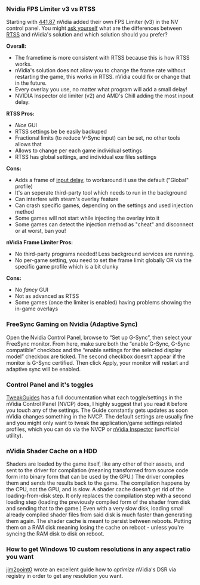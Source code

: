 ### Nvidia FPS Limiter v3 vs RTSS

Starting with [441.87](https://github.com/CHEF-KOCH/nVidia-modded-Inf/releases/tag/441.87) nVidia added their own FPS Limiter (v3) in the NV control panel. You might [ask yourself](https://youtu.be/W66pTe8YM2s) what are the differences between [RTSS](https://www.guru3d.com/files-details/rtss-rivatuner-statistics-server-download.html) and nVidia's solution and which solution should you prefer?

**Overall:**
- The frametime is more consistent with RTSS because this is how RTSS works. 
- nVidia's solution does not allow you to change the frame rate without restarting the game, this works in RTSS. nVidia could fix or change that in the future.
- Every overlay you use, no matter what program will add a small delay!
- NVIDIA Inspector old limiter (v2) and AMD's Chill adding the most inpout delay.

**RTSS Pros:**
- _Nice_ GUI
- RTSS settings be be easily backuped
- Fractional limits (to reduce V-Sync input) can be set, no other tools allows that
- Allows to change per each game individual settings
- RTSS has global settings, and individual exe files settings

**Cons:**
- Adds a frame of [input delay](https://www.youtube.com/watch?v=rs0PYCpBJjc), to workaround it use the default ("Global" profile)
- It's an seperate third-party tool which needs to run in the background
- Can interfere with steam's overlay feature
- Can crash specific games, depending on the settings and used injection method
- Some games will not start while injecting the overlay into it
- Some games can detect the injection method as "cheat" and disconnect or at worst, ban you!

**nVidia Frame Limiter Pros:**
- No third-party programs needed! Less background services are running.
- No per-game setting, you need to set the frame limit globally OR via the specific game profile which is a bit clunky

**Cons:**
- No _fancy_ GUI
- Not as advanced as RTSS
- Some games (once the limiter is enabled) having problems showing the in-game overlays


### FreeSync Gaming on Nvidia (Adaptive Sync)

Open the Nvidia Control Panel, browse to “Set up G-Sync”, then select your FreeSync monitor. From here, make sure both the “enable G-Sync, G-Sync compatible” checkbox and the “enable settings for the selected display model” checkbox are ticked. The second checkbox doesn’t appear if the monitor is G-Sync certified. Then click Apply, your monitor will restart and adaptive sync will be enabled.


### Control Panel and it's toggles 

[TweakGuides](http://www.tweakguides.com/NVFORCE_6.html) has a full documentation what each toggle/settings in the nVidia Control Panel (NVCP) does, I highly suggest that you read it before you touch any of the settings. The Guide constantly gets updates as soon nVidia changes something in the NVCP. The default settings are usually fine and you might only want to tweak the application/game settings related profiles, which you can do via the NVCP or [nVidia Inspector](https://github.com/DeadManWalkingTO/NVidiaProfileInspectorDmW) (unofficial utility).


### nVidia Shader Cache on a HDD

Shaders are loaded by the game itself, like any other of their assets, and sent to the driver for compilation (meaning transformed from source code form into binary form that can be used by the GPU.) The driver compiles them and sends the results back to the game. The compilation happens by the CPU, not the GPU, and is slow. A shader cache doesn't get rid of the loading-from-disk step. It only replaces the compilation step with a second loading step (loading the previously compiled form of the shader from disk and sending that to the game.) Even with a very slow disk, loading small already compiled shader files from said disk is much faster than generating them again. The shader cache is meant to persist between reboots. Putting them on a RAM disk meaning losing the cache on reboot - unless you're syncing the RAM disk to disk on reboot.


### How to get Windows 10 custom resolutions in any aspect ratio you want

[jim2point0](https://www.deadendthrills.com/forum/discussion/504/how-to-custom-aspect-ratios-and-resolutions-via-dsr-nvidia-only) wrote an excellent guide how to _optimize_ nVidia's DSR via registry in order to get any resolution you want. 
